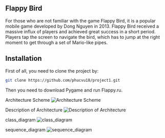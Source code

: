 ## Flappy Bird
For those who are not familiar with the game Flappy Bird, it is a popular mobile game developed by Dong Nguyen in 2013. Flappy Bird received a massive influx of players and achieved great success in a short period. Players tap the screen to navigate the bird, which has to jump at the right moment to get through a set of Mario-like pipes.
## Installation
First of all, you need to clone the project by:
```bash
git clone https://github.com/phucvu18/project1.git
```
Then you need to download Pygame and run Flappy.ru.


Architecture Scheme
![Architecture Scheme](https://github.com/user-attachments/assets/5db321a5-e1bd-4499-8ba2-c1b6d96a9700)

Description of Architecture
![Description of Architecture](https://github.com/user-attachments/assets/f6232819-cf6f-4c48-af05-2b39293872cc)

class_diagram
![class_diagram](https://github.com/user-attachments/assets/f56be11d-960e-405b-aacf-2972e1a786a4)

sequence_diagram
![sequence_diagram](https://github.com/user-attachments/assets/ca3bf0b6-fa6d-4cd7-9d89-0c59419b6899)

